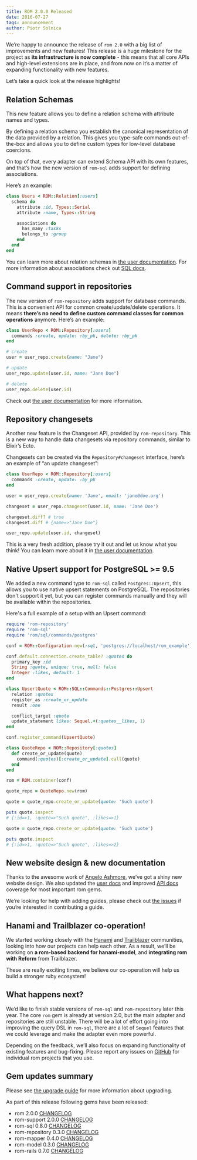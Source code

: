```yaml
---
title: ROM 2.0.0 Released
date: 2016-07-27
tags: announcement
author: Piotr Solnica
---
```


We’re happy to announce the release of `rom 2.0` with a big list of improvements and new features! This release is a huge milestone for the project as **its infrastructure is now complete** - this means that all core APIs and high-level extensions are in place, and from now on it’s a matter of expanding functionality with new features.

Let’s take a quick look at the release highlights!

## Relation Schemas

This new feature allows you to define a relation schema with attribute names and types.

By defining a relation schema you establish the canonical representation of the data provided by a relation. This gives you type-safe commands out-of-the-box and allows you to define custom types for low-level database coercions.

On top of that, every adapter can extend Schema API with its own features, and that’s how the new version of `rom-sql` adds support for defining associations.

Here’s an example:

``` ruby
class Users < ROM::Relation[:users]
  schema do
    attribute :id, Types::Serial
    attribute :name, Types::String

    associations do
      has_many :tasks
      belongs_to :group
    end
  end
end
```

You can learn more about relation schemas in [the user documentation](/learn/core/schemas). For more information about associations check out [SQL docs](/learn/sql/associations).

## Command support in repositories

The new version of `rom-repository` adds support for database commands. This is a convenient API for common create/update/delete operations. It means **there’s no need to define custom command classes for common operations** anymore. Here’s an example:

``` ruby
class UserRepo < ROM::Repository[:users]
  commands :create, update: :by_pk, delete: :by_pk
end

# create
user = user_repo.create(name: "Jane")

# update
user_repo.update(user.id, name: "Jane Doe")

# delete
user_repo.delete(user.id)
```

Check out [the user documentation](/learn/repositories/quick-start) for more information.

## Repository changesets

Another new feature is the Changeset API, provided by `rom-repository`. This is a new way to handle data changesets via repository commands, similar to Elixir’s Ecto.

Changesets can be created via the `Repository#changeset` interface, here’s an example of “an update changeset”:

``` ruby
class UserRepo < ROM::Repository[:users]
  commands :create, update: :by_pk
end

user = user_repo.create(name: 'Jane', email: 'jane@doe.org')

changeset = user_repo.changeset(user.id, name: 'Jane Doe')

changeset.diff? # true
changeset.diff # {name=>"Jane Doe"}

user_repo.update(user.id, changeset)
```

This is a very fresh addition, please try it out and let us know what you think! You can learn more about it in [the user documentation](/learn/repositories/changesets).

## Native Upsert support for PostgreSQL >= 9.5

We added a new command type to `rom-sql` called `Postgres::Upsert`, this allows
you to use native upsert statements on PostgreSQL. The repositories don't support
it yet, but you can register commands manually and they will be available within
the repositories.

Here's a full example of a setup with an Upsert command:

``` ruby
require 'rom-repository'
require 'rom-sql'
require 'rom/sql/commands/postgres'

conf = ROM::Configuration.new(:sql, 'postgres://localhost/rom_example')

conf.default.connection.create_table? :quotes do
  primary_key :id
  String :quote, unique: true, null: false
  Integer :likes, default: 1
end

class UpsertQuote < ROM::SQL::Commands::Postgres::Upsert
  relation :quotes
  register_as :create_or_update
  result :one

  conflict_target :quote
  update_statement likes: Sequel.+(:quotes__likes, 1)
end

conf.register_command(UpsertQuote)

class QuoteRepo < ROM::Repository[:quotes]
  def create_or_update(quote)
    command(:quotes)[:create_or_update].call(quote)
  end
end

rom = ROM.container(conf)

quote_repo = QuoteRepo.new(rom)

quote = quote_repo.create_or_update(quote: 'Such quote')

puts quote.inspect
# {:id=>1, :quote=>"Such quote", :likes=>1}

quote = quote_repo.create_or_update(quote: 'Such quote')

puts quote.inspect
# {:id=>1, :quote=>"Such quote", :likes=>2}
```

## New website design & new documentation

Thanks to the awesome work of [Angelo Ashmore](https://github.com/angeloashmore), we’ve got a shiny new website design. We also updated the [user docs](/learn) and improved [API docs](/api) coverage for most important rom gems.

We’re looking for help with adding guides, please check out [the issues](https://github.com/taqtiqa/ramets.org/issues?q=is%3Aissue+is%3Aopen+label%3Aguide) if you’re interested in contributing a guide.

## Hanami and Trailblazer co-operation!

We started working closely with the [Hanami](http://hanamirb.org) and [Trailblazer](http://trailblazer.to) communities, looking into how our projects can help each other. As a result, we’ll be working on **a rom-based backend for hanami-model**, and **integrating rom with Reform** from Trailblazer.

These are really exciting times, we believe our co-operation will help us build a stronger ruby ecosystem!

## What happens next?

We’d like to finish stable versions of `rom-sql` and `rom-repository` later this year. The core `rom` gem is already at version 2.0, but the main adapter and repositories are still unstable. There will be a lot of effort going into improving the query DSL in `rom-sql`, there are a lot of `Sequel` features that we could leverage and make the adapter even more powerful.

Depending on the feedback, we’ll also focus on expanding functionality of existing features and bug-fixing. Please report any issues on [GitHub](https://github.com/rom-rb) for individual rom projects that you use.

## Gem updates summary

Please see [the upgrade guide](https://github.com/taqtiqa/ramets/wiki/Upgrade-Guides#upgrading-100--200) for more information about upgrading.

As part of this release following gems have been released:

- rom 2.0.0 [CHANGELOG](https://github.com/taqtiqa/ramets/blob/main/CHANGELOG.md#v100-2016-07-27)
- rom-support 2.0.0 [CHANGELOG](https://github.com/taqtiqa/ramets-support/blob/main/CHANGELOG.md#v200-2016-07-27)
- rom-sql 0.8.0 [CHANGELOG](https://github.com/taqtiqa/ramets-sql/blob/main/CHANGELOG.md#v070-2016-07-27)
- rom-repository 0.3.0 [CHANGELOG](https://github.com/taqtiqa/ramets-repository/blob/main/CHANGELOG.md#v020-2016-07-27)
- rom-mapper 0.4.0 [CHANGELOG](https://github.com/taqtiqa/ramets-mapper/blob/main/CHANGELOG.md#v030-2016-07-27)
- rom-model 0.3.0 [CHANGELOG](https://github.com/taqtiqa/ramets-model/blob/main/CHANGELOG.md#v020-2016-07-27)
- rom-rails 0.7.0 [CHANGELOG](https://github.com/taqtiqa/ramets-rails/blob/main/CHANGELOG.md#v060-2016-07-27)
